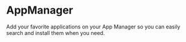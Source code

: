 # AppManager
Add your favorite applications on your App Manager so you can easily search and install them when you need.
